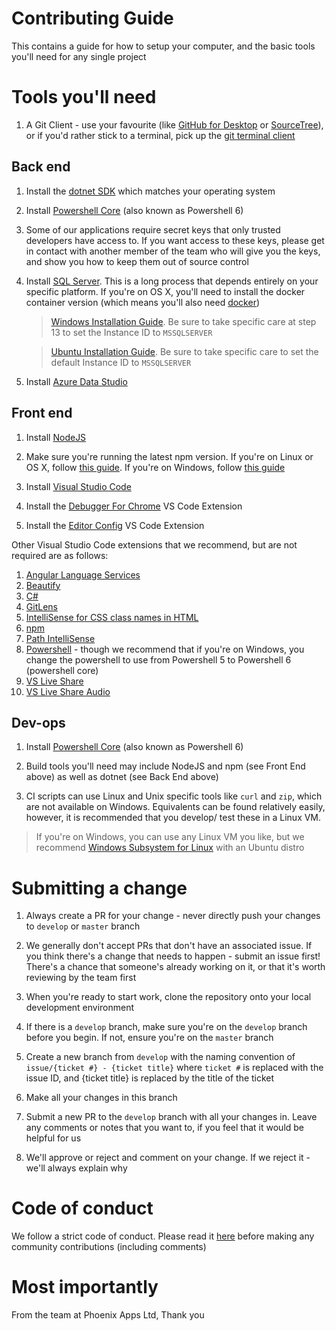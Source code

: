 # Contributing Guide

This contains a guide for how to setup your computer, and the basic tools you'll need for any single project

# Tools you'll need

1. A Git Client - use your favourite (like [GitHub for Desktop](https://desktop.github.com) or [SourceTree](https://www.sourcetreeapp.com/)), or if you'd rather stick to a terminal, pick up the [git terminal client](https://git-scm.com/downloads)

## Back end

1. Install the [dotnet SDK](https://dotnet.microsoft.com/download) which matches your operating system

1. Install [Powershell Core](https://github.com/powershell/powershell#get-powershell) (also known as Powershell 6)

1. Some of our applications require secret keys that only trusted developers have access to. If you want access to these keys, please get in contact with another member of the team who will give you the keys, and show you how to keep them out of source control

1. Install [SQL Server](https://www.microsoft.com/en-gb/sql-server/sql-server-downloads). This is a long process that depends entirely on your specific platform. If you're on OS X, you'll need to install the docker container version (which means you'll also need [docker](https://hub.docker.com/editions/community/docker-ce-desktop-mac))
    > [Windows Installation Guide](https://docs.microsoft.com/en-gb/sql/database-engine/install-windows/install-sql-server-from-the-installation-wizard-setup?view=sql-server-2017). Be sure to take specific care at step 13 to set the Instance ID to `MSSQLSERVER`
    
    > [Ubuntu Installation Guide](https://docs.microsoft.com/en-gb/sql/linux/quickstart-install-connect-ubuntu?view=sql-server-2017). Be sure to take specific care to set the default Instance ID to `MSSQLSERVER`

1. Install [Azure Data Studio](https://docs.microsoft.com/en-us/sql/azure-data-studio/download?view=sql-server-2017)

## Front end

1. Install [NodeJS](https://nodejs.org/en/download/)

1. Make sure you're running the latest npm version. If you're on Linux or OS X, follow [this guide](https://stackoverflow.com/a/6237400/5952236). If you're on Windows, follow [this guide](https://stackoverflow.com/a/31520672/5952236)

1. Install [Visual Studio Code](https://code.visualstudio.com/Download)

1. Install the [Debugger For Chrome](https://marketplace.visualstudio.com/items?itemName=msjsdiag.debugger-for-chrome) VS Code Extension

1. Install the [Editor Config](https://marketplace.visualstudio.com/items?itemName=EditorConfig.EditorConfig) VS Code Extension

Other Visual Studio Code extensions that we recommend, but are not required are as follows:
1. [Angular Language Services](https://marketplace.visualstudio.com/items?itemName=Angular.ng-template)
1. [Beautify](https://marketplace.visualstudio.com/items?itemName=HookyQR.beautify)
1. [C#](https://marketplace.visualstudio.com/items?itemName=ms-vscode.csharp)
1. [GitLens](https://marketplace.visualstudio.com/items?itemName=eamodio.gitlens)
1. [IntelliSense for CSS class names in HTML](https://marketplace.visualstudio.com/items?itemName=Zignd.html-css-class-completion)
1. [npm](https://marketplace.visualstudio.com/items?itemName=eg2.vscode-npm-script)
1. [Path IntelliSense](https://marketplace.visualstudio.com/items?itemName=christian-kohler.path-intellisense)
1. [Powershell](https://marketplace.visualstudio.com/items?itemName=ms-vscode.PowerShell) - though we recommend that if you're on Windows, you change the powershell to use from Powershell 5 to  Powershell 6 (powershell core)
1. [VS Live Share](https://marketplace.visualstudio.com/items?itemName=MS-vsliveshare.vsliveshare)
1. [VS Live Share Audio](https://marketplace.visualstudio.com/items?itemName=MS-vsliveshare.vsliveshare-audio)

## Dev-ops

1. Install [Powershell Core](https://github.com/powershell/powershell#get-powershell) (also known as Powershell 6)

1. Build tools you'll need may include NodeJS and npm (see Front End above) as well as dotnet (see Back End above)

1. CI scripts can use Linux and Unix specific tools like `curl` and `zip`, which are not available on Windows. Equivalents can be found relatively easily, however, it is recommended that you develop/ test these in a Linux VM.
  > If you're on Windows, you can use any Linux VM you like, but we recommend [Windows Subsystem for Linux](https://docs.microsoft.com/en-us/windows/wsl/install-win10) with an Ubuntu distro

# Submitting a change

1. Always create a PR for your change - never directly push your changes to `develop` or `master` branch

1. We generally don't accept PRs that don't have an associated issue. If you think there's a change that needs to happen - submit an issue first! There's a chance that someone's already working on it, or that it's worth reviewing by the team first

1. When you're ready to start work, clone the repository onto your local development environment

1. If there is a `develop` branch, make sure you're on the `develop` branch before you begin. If not, ensure you're on the `master` branch

1. Create a new branch from `develop` with the naming convention of `issue/{ticket #} - {ticket title}` where `ticket #` is replaced with the issue ID, and {ticket title} is replaced by the title of the ticket

1. Make all your changes in this branch

1. Submit a new PR to the `develop` branch with all your changes in. Leave any comments or notes that you want to, if you feel that it would be helpful for us

1. We'll approve or reject and comment on your change. If we reject it - we'll always explain why

# Code of conduct

We follow a strict code of conduct. Please read it [here](Code_of_Conduct.md) before making any community contributions (including comments)

# Most importantly
From the team at Phoenix Apps Ltd,
Thank you
